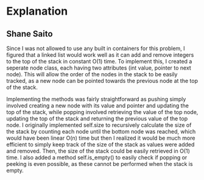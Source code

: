 # Explanation
## Shane Saito

Since I was not allowed to use any built in containers for this problem, I figured that
a linked list would work well as it can add and remove integers to the top of
the stack in constant O(1) time. To implement this, I created a seperate node
class, each having two attributes (int value, pointer to next node). This will
allow the order of the nodes in the stack to be easily tracked, as a new node
can be pointed towards the previous node at the top of the stack. 

Implementing the methods was fairly straightforward as pushing simply involved
creating a new node with its value and pointer and updating the top of the stack,
while popping involved retrieving the value of the top node, updating the top 
of the stack and returning the previous value of the top node. I originally
implemented self.size to recursively calculate the size of the stack by counting
each node until the bottom node was reached, which would have been linear O(n) time
but then I realized it would be much more efficient to simply keep track of the 
size of the stack as values were added and removed. Then, the size of the stack
could be easily retrieved in O(1) time. I also added a method self.is_empty() 
to easily check if popping or peeking is even possible, as these cannot be 
performed when the stack is empty.
